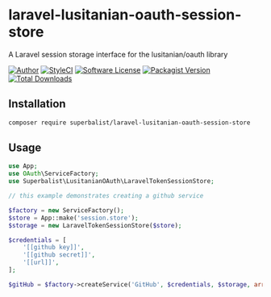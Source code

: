 # laravel-lusitanian-oauth-session-store

A Laravel session storage interface for the lusitanian/oauth library

[![Author](http://img.shields.io/badge/author-@superbalist-blue.svg?style=flat-square)](https://twitter.com/superbalist)
[![StyleCI](https://styleci.io/repos/50511109/shield?branch=master)](https://styleci.io/repos/50511109)
[![Software License](https://img.shields.io/badge/license-MIT-brightgreen.svg?style=flat-square)](LICENSE)
[![Packagist Version](https://img.shields.io/packagist/v/superbalist/laravel-lusitanian-oauth-session-store.svg?style=flat-square)](https://packagist.org/packages/superbalist/laravel-lusitanian-oauth-session-store)
[![Total Downloads](https://img.shields.io/packagist/dt/superbalist/laravel-lusitanian-oauth-session-store.svg?style=flat-square)](https://packagist.org/packages/superbalist/laravel-lusitanian-oauth-session-store)


## Installation

```bash
composer require superbalist/laravel-lusitanian-oauth-session-store
```

## Usage

```php
use App;
use OAuth\ServiceFactory;
use Superbalist\LusitanianOAuth\LaravelTokenSessionStore;

// this example demonstrates creating a github service

$factory = new ServiceFactory();
$store = App::make('session.store');
$storage = new LaravelTokenSessionStore($store);

$credentials = [
    '[[github key]]',
    '[[github secret]]',
    '[[url]]',
];

$gitHub = $factory->createService('GitHub', $credentials, $storage, array('user'));
```